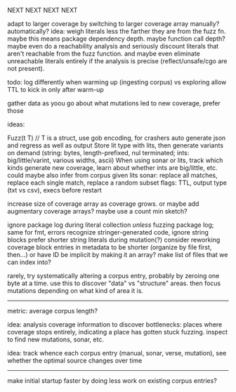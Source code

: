 NEXT NEXT NEXT NEXT

adapt to larger coverage by switching to larger coverage array
manually? automatically?
idea: weigh literals less the farther they are from the fuzz fn.
  maybe this means package dependency depth.
  maybe function call depth?
  maybe even do a reachability analysis and seriously discount literals that aren't reachable from the fuzz function.
  and maybe even eliminate unreachable literals entirely if the analysis is precise (reflect/unsafe/cgo are not present).


todo: log differently when warming up (ingesting corpus) vs exploring
allow TTL to kick in only after warm-up

gather data as yoou go about what mutations led to new coverage, prefer those

ideas:

Fuzz(t T) // T is a struct, use gob encoding, for crashers auto generate json and regress as well as output
Store lit type with lits, then generate variants on demand (string: bytes, length-prefixed, nul terminated; ints: big/little/varint, various widths, ascii)
When using sonar or lits, track which kinds generate new coverage, learn about whether ints are big/little, etc. could maybe also infer from corpus given lits
sonar: replace all matches, replace each single match, replace a random subset
flags: TTL, output type (txt vs csv), execs before restart

increase size of coverage array as coverage grows. or maybe add augmentary coverage arrays? maybe use a count min sketch?

ignore package log during literal collection *unless* fuzzing package log; same for fmt, errors
recognize stringer-generated code, ignore string blocks
prefer shorter string literals during mutation(?)
consider reworking coverage block entries in metadata to be shorter (organize by file first, then...) or have ID be implicit by making it an array? make list of files that we can index into?

rarely, try systematically altering a corpus entry, probably by zeroing one byte at a time.
use this to discover "data" vs "structure" areas. then focus mutations depending on what kind of area it is.

---

metric: average corpus length?

idea: analysis coverage information to discover bottlenecks: places where coverage stops entirely, indicating a place has gotten stuck fuzzing.
inspect to find new mutations, sonar, etc.

idea: track whence each corpus entry (manual, sonar, verse, mutation), see whether the optimal source changes over time



---

make initial startup faster by doing less work on existing corpus entries?

